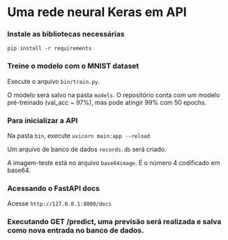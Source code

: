 # Uma rede neural Keras em API

### Instale as bibliotecas necessárias

`pip install -r requirements`

### Treine o modelo com o MNIST dataset

Execute o arquivo `bin/train.py`.

O modelo será salvo na pasta `models`. O repositório conta com um modelo pré-treinado (val_acc ~ 97%), mas pode atingir 99% com 50 epochs.

### Para inicializar a API

Na pasta `bin`, execute `uvicorn main:app --reload`

Um arquivo de banco de dados `records.db` será criado.

A imagem-teste está no arquivo `base64image`. É o número 4 codificado em base64.

### Acessando o FastAPI docs

Acesse `http://127.0.0.1:8000/docs`

### Executando GET /predict, uma previsão será realizada e salva como nova entrada no banco de dados.
